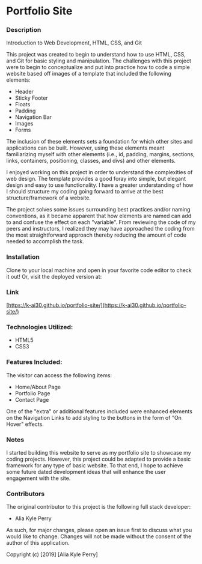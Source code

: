 # Portfolio Site

### Description

Introduction to Web Development, HTML, CSS, and Git

This project was created to begin to understand how to use HTML, CSS, and Git for basic styling and manipulation.  The challenges with this project were to begin to conceptualize and put into practice how to code a simple website based off images of a template that included the following elements:

- Header
- Sticky Footer
- Floats
- Padding
- Navigation Bar
- Images
- Forms

The inclusion of these elements sets a foundation for which other sites and applications can be built.  However, using these elements meant familiarizing myself with other elements (i.e., id, padding, margins, sections, links, containers, positioning, classes, and divs) and other elements.

I enjoyed working on this project in order to understand the complexities of web design.  The template provides a good foray into simple, but elegant design and easy to use functionality.  I have a greater understanding of how I should structure my coding going forward to arrive at the best structure/framework of a website.

The project solves some issues surrounding best practices and/or naming conventions, as it became apparent that how elements are named can add to and confuse the effect on each "variable".  From reviewing the code of my peers and instructors, I realized they may have approached the coding from the most straightforward approach thereby reducing the amount of code needed to accomplish the task.

### Installation

Clone to your local machine and open in your favorite code editor to check it out! Or, visit the deployed version at: 

### Link

[https://k-ai30.github.io/portfolio-site/](https://k-ai30.github.io/portfolio-site/)

### Technologies Utilized:
* HTML5
* CSS3

### Features Included:

The visitor can access the following items:

- Home/About Page
- Portfolio Page
- Contact Page

One of the "extra" or additional features included were enhanced elements on the Navigation Links to add styling to the buttons in the form of "On Hover" effects.

### Notes

I started building this website to serve as my portfolio site to showcase my coding projects. However, this project could be adapted to provide a basic framework for any type of basic website.  To that end, I hope to achieve some future dated development ideas that will enhance the user engagement with the site.

### Contributors

The original contributor to this project is the following full stack developer:

- Alia Kyle Perry

As such, for major changes, please open an issue first to discuss what you would like to change. Changes will not be made without the consent of the author of this application.

Copyright (c) [2019] [Alia Kyle Perry]